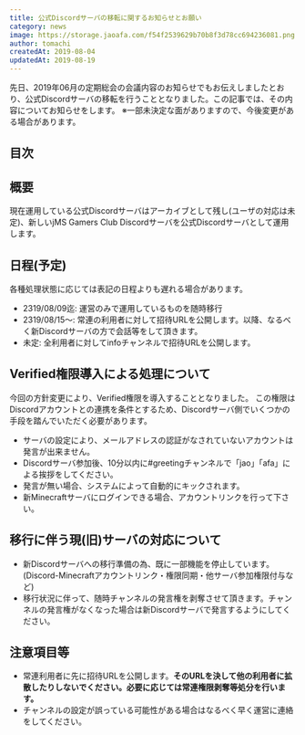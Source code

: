 ```yaml
---
title: 公式Discordサーバの移転に関するお知らせとお願い
category: news
image: https://storage.jaoafa.com/f54f2539629b70b8f3d78cc694236081.png
author: tomachi
createdAt: 2019-08-04
updatedAt: 2019-08-19
---
```


先日、2019年06月の定期総会の会議内容のお知らせでもお伝えしましたとおり、公式Discordサーバの移転を行うこととなりました。この記事では、その内容についてお知らせをします。
※一部未決定な面がありますので、今後変更がある場合があります。

## 目次

<!--contents-->

## 概要

現在運用している公式Discordサーバはアーカイブとして残し(ユーザの対応は未定)、新しいjMS Gamers Club Discordサーバを公式Discordサーバとして運用します。

## 日程(予定)

各種処理状態に応じては表記の日程よりも遅れる場合があります。

- 2319/08/09迄: 運営のみで運用しているものを随時移行
- 2319/08/15〜: 常連の利用者に対して招待URLを公開します。以降、なるべく新Discordサーバの方で会話等をして頂きます。
- 未定: 全利用者に対してinfoチャンネルで招待URLを公開します。

## Verified権限導入による処理について

今回の方針変更により、Verified権限を導入することとなりました。
この権限はDiscordアカウントとの連携を条件とするため、Discordサーバ側でいくつかの手段を踏んでいただく必要があります。

- サーバの設定により、メールアドレスの認証がなされていないアカウントは発言が出来ません。
- Discordサーバ参加後、10分以内に#greetingチャンネルで「jao」「afa」による挨拶をしてください。
- 発言が無い場合、システムによって自動的にキックされます。
- 新Minecraftサーバにログインできる場合、アカウントリンクを行って下さい。

## 移行に伴う現(旧)サーバの対応について

- 新Discordサーバへの移行準備の為、既に一部機能を停止しています。(Discord-Minecraftアカウントリンク・権限同期・他サーバ参加権限付与など)
- 移行状況に伴って、随時チャンネルの発言権を剥奪させて頂きます。チャンネルの発言権がなくなった場合は新Discordサーバで発言するようにしてください。

## 注意項目等

- 常連利用者に先に招待URLを公開します。**そのURLを決して他の利用者に拡散したりしないでください。必要に応じては常連権限剥奪等処分を行います。**
- チャンネルの設定が誤っている可能性がある場合はなるべく早く運営に連絡をしてください。
